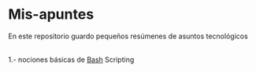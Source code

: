 # Mis-apuntes
En este repositorio guardo pequeños resúmenes de asuntos tecnológicos<br><br>

1.- nociones básicas de [Bash](linux/bash.md) Scripting
